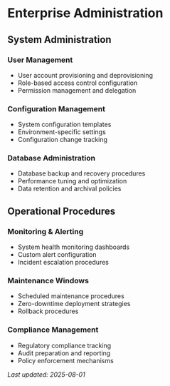 # Enterprise Administration

## System Administration

### User Management

- User account provisioning and deprovisioning
- Role-based access control configuration
- Permission management and delegation

### Configuration Management

- System configuration templates
- Environment-specific settings
- Configuration change tracking

### Database Administration

- Database backup and recovery procedures
- Performance tuning and optimization
- Data retention and archival policies

## Operational Procedures

### Monitoring & Alerting

- System health monitoring dashboards
- Custom alert configuration
- Incident escalation procedures

### Maintenance Windows

- Scheduled maintenance procedures
- Zero-downtime deployment strategies
- Rollback procedures

### Compliance Management

- Regulatory compliance tracking
- Audit preparation and reporting
- Policy enforcement mechanisms

*Last updated: 2025-08-01*

